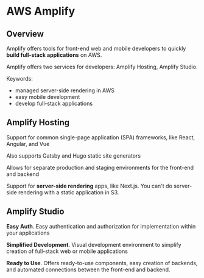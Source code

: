 # AWS Amplify

## Overview

Amplify offers tools for front-end web and mobile developers to quickly **build full-stack applications** on AWS.

Amplify offers two services for developers: Amplify Hosting, Amplify Studio.

Keywords: 
- managed server-side rendering in AWS
- easy mobile development
- develop full-stack applications


## Amplify Hosting

Support for common single-page application (SPA)
frameworks, like React, Angular, and Vue

Also supports Gatsby and Hugo static site generators

Allows for separate production and staging environments for the front-end and backend

Support for **server-side rendering** apps, like Next.js. You can't do server-side rendering with a static application in S3.


## Amplify Studio

**Easy Auth**. Easy authentication and authorization for implementation within your applications

**Simplified Development**. Visual development environment to simplify creation of full-stack web or mobile applications

**Ready to Use**. Offers ready-to-use components, easy creation of backends, and automated connections between the front-end and backend.